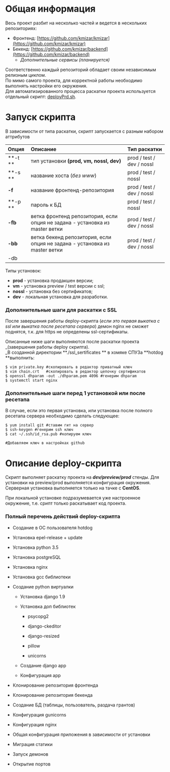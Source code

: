 # Общая информация

Весь проект разбит на несколько частей и ведется в нескольких репозиториях:

* Фронтенд: [https://github.com/kmizar/kmizar](https://github.com/kmizar/kmizar)
* Бекенд: [https://github.com/kmizar/backend](https://github.com/kmizar/backend)
  * _Дополнительные сервисы \(планируется\)_

Соответственно каждый репозиторий обладает своим независимым релизным циклом.  
По мимо самого проекта, для корректной работы необходимо выполнять настройки его окружения.  
Для автоматизированного процесса раскатки проекта используется отдельный скрипт: [deployPrd.sh](https://github.com/kmizar/installer/blob/master/deployPrd.sh).

# Запуск скрипта

В зависимости от типа раскатки, скрипт запускается с разным набором аттрибутов

| Опция | Описание | Тип раскатки |
| :--- | :--- | :--- |
| **-t ** | тип установки **\(prod, vm, nossl, dev\)** | prod / test / dev / nossl |
| **-s ** | название хоста \(_без www_\) | prod / test / nossl |
| **-f** | название фронтенд-репозитория | prod / test / dev / nossl |
| **-p ** | пароль к БД | prod / test / nossl |
| **-fb** | ветка фронтенд репозитория, если опция не задана - установка из master ветки | prod / test / dev / nossl |
| **-bb** | ветка бекенд репозитория, если опция не задана - установка из master ветки | prod / test / dev / nossl |
| -db |  |  |

Типы установок:

* **prod** - установка продакшен версии;
* **vm** - установка preview / test версии с ssl;
* **nossl** - установка без сертификатов;
* **dev** - локальная установка для разработки.

### Дополнительные шаги для раскатки с SSL

После завершения работы deploy-скрипта \(_если это первая выкатка с ssl или выкатка после ресетапа сервера_\) демон nginx не сможет поднятся, т.к. для https не определены ssl-сертификаты.

Описанные ниже шаги выполняются после раскатки проекта _\(завершения работы deploy скрипта\).    
_В созданной директории **./ssl\_sertificates ** в хомяке СПУЗа **hotdog **выполнить:

```
$ vim private.key #скопировать в редактор приватный ключ
$ vim chain.crt   #скопировать в редактор цепочку сертификатов
$ openssl dhparam -out ./dhparam.pem 4096 #генерим dhparam
$ systemctl start nginx
```

### Дополнительные шаги перед 1 установкой или после ресетапа

В случае, если это первая установка, или установка после полного ресетапа сервера необходимо сделать следующее:

```
$ yum install git #ставим гит на сервер
$ ssh-keygen #генерим ssh ключ
$ cat ~/.ssh/id_rsa.pub #копируем ключ

#Добавляем ключ в настройках github
```

# Описание deploy-скрипта

Скрипт выполняет раскатку проекта на _**dev/preview/prod**_ стенды. Для установки на preview/prod выполняется конфигурация окружения. Серверная установка выполняется только на тачке с **CentOS**.

При локальной установке подразумевается уже настроенное окружение, т.е. срипт только раскатывает код проекта.

### Полный перечень действий deploy-скрипта

* Создание в ОС пользователя hotdog
* Установка epel-release + update
* Установка python 3.5
* Установка postgreSQL
* Установка nginx
* Установка gcc библиотеки
* Создание python виртуалки
  * Установка django 1.9
  * Установка доп библиотек
    * psycopg2

    * django-ckeditor

    * django-resized

    * pillow

    * unicorns
  * Создание django app

  * Конфигурация app
* Клонирование репозитория фронтенда

* Клонирование репозитория бекенда

* Создание БД \(таблицы, пользователь, раздача грантов\)

* Конфигурация gunicorns

* Конфигурация nginx

* Общая конфигурация приложения в зависимости от установки

* Миграция статики

* Запуск демонов

* Открытие портов



